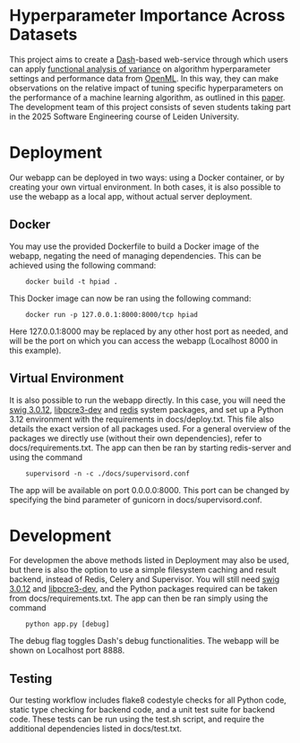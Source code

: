 # Hyperparameter Importance Across Datasets
This project aims to create a [Dash][dash]-based web-service through which users can
apply [functional analysis of variance][fanova] on algorithm hyperparameter
settings and performance data from [OpenML][openml]. In this way, they can make
observations on the relative impact of tuning specific hyperparameters on the
performance of a machine learning algorithm, as outlined in this [paper][hyperparam].
The development team of this project consists of seven students taking part in the
2025 Software Engineering course of Leiden University.

# Deployment
Our webapp can be deployed in two ways: using a Docker container, or by creating your
own virtual environment. In both cases, it is also possible to use the webapp as a
local app, without actual server deployment.

## Docker
You may use the provided Dockerfile to build a Docker image of the webapp, negating
the need of managing dependencies. This can be achieved using the following command:
```
    docker build -t hpiad .
```
This Docker image can now be ran using the following command:
```
    docker run -p 127.0.0.1:8000:8000/tcp hpiad
```
Here 127.0.0.1:8000 may be replaced by any other host port as needed, and will be
the port on which you can access the webapp (Localhost 8000 in this example).

## Virtual Environment
It is also possible to run the webapp directly. In this case, you will need the
[swig 3.0.12][swig], [libpcre3-dev][pcre] and [redis][redis] system packages, and
set up a Python 3.12 environment with the requirements in docs/deploy.txt. This
file also details the exact version of all packages used. For a general overview
of the packages we directly use (without their own dependencies), refer to
docs/requirements.txt. The app can then be ran by starting redis-server and using the command
```
    supervisord -n -c ./docs/supervisord.conf
```
The app will be available on port 0.0.0.0:8000. This port can be changed by specifying
the bind parameter of gunicorn in docs/supervisord.conf.

# Development
For developmen the above methods listed in Deployment may also be used, but there is
also the option to use a simple filesystem caching and result backend, instead of
Redis, Celery and Supervisor. You will still need [swig 3.0.12][swig] and [libpcre3-dev][pcre],
and the Python packages required can be taken from docs/requirements.txt. The app can
then be ran simply using the command
```
    python app.py [debug]
```
The debug flag toggles Dash's debug functionalities. The webapp will be shown on Localhost
port 8888.

## Testing
Our testing workflow includes flake8 codestyle checks for all Python code, static type
checking for backend code, and a unit test suite for backend code. These tests can be run
using the test.sh script, and require the additional dependencies listed in docs/test.txt.


[dash]: https://plotly.com/dash/
[fanova]: https://github.com/automl/fanova
[openml]: https://openml.org
[hyperparam]: https://arxiv.org/abs/1710.04725
[swig]: https://www.swig.org
[pcre]: https://www.pcre.org
[redis]: https://redis.io/
